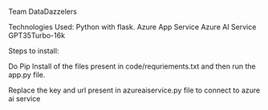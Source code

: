 Team ﻿DataDazzelers

Technologies Used: Python with flask. Azure App Service Azure AI Service GPT35Turbo-16k

Steps to install:

Do Pip Install of the files present in code/requriements.txt and then run the app.py file.

Replace the key and url present in azureaiservice.py file to connect to azure ai service

